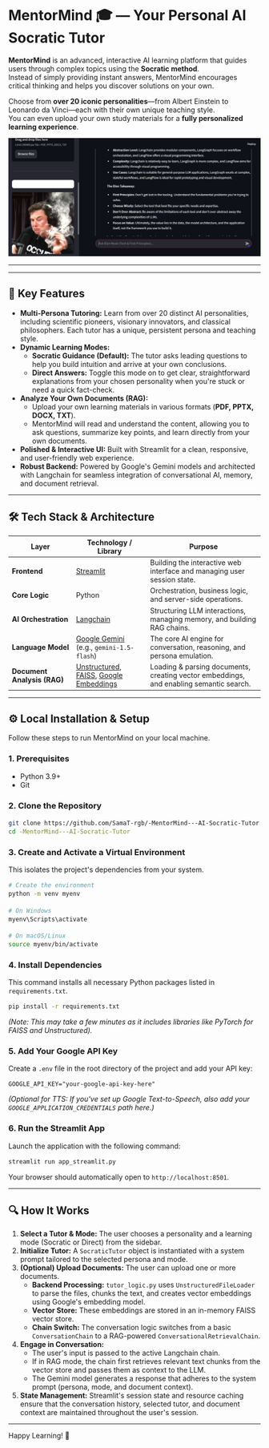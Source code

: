 # MentorMind 🎓 — Your Personal AI Socratic Tutor



**MentorMind** is an advanced, interactive AI learning platform that guides users through complex topics using the **Socratic method**.  
Instead of simply providing instant answers, MentorMind encourages critical thinking and helps you discover solutions on your own.

Choose from **over 20 iconic personalities**—from Albert Einstein to Leonardo da Vinci—each with their own unique teaching style.  
You can even upload your own study materials for a **fully personalized learning experience**.

[![MentorMind UI Screenshot](https://raw.githubusercontent.com/SamaT-rgb/-MentorMind---AI-Socratic-Tutor/main/mentor%20mind.png)](https://github.com/SamaT-rgb/-MentorMind---AI-Socratic-Tutor/blob/main/MentorMind%20-%20AI%20Tutor.pdf)






---


---

## 🚀 Key Features

*   **Multi-Persona Tutoring:** Learn from over 20 distinct AI personalities, including scientific pioneers, visionary innovators, and classical philosophers. Each tutor has a unique, persistent persona and teaching style.
*   **Dynamic Learning Modes:**
    *   **Socratic Guidance (Default):** The tutor asks leading questions to help you build intuition and arrive at your own conclusions.
    *   **Direct Answers:** Toggle this mode on to get clear, straightforward explanations from your chosen personality when you're stuck or need a quick fact-check.
*   **Analyze Your Own Documents (RAG):**
    *   Upload your own learning materials in various formats (**PDF, PPTX, DOCX, TXT**).
    *   MentorMind will read and understand the content, allowing you to ask questions, summarize key points, and learn directly from your own documents.
*   **Polished & Interactive UI:** Built with Streamlit for a clean, responsive, and user-friendly web experience.
*   **Robust Backend:** Powered by Google's Gemini models and architected with Langchain for seamless integration of conversational AI, memory, and document retrieval.

---

## 🛠️ Tech Stack & Architecture

| Layer                | Technology / Library                                                                            | Purpose                                                                   |
|----------------------|-------------------------------------------------------------------------------------------------|---------------------------------------------------------------------------|
| **Frontend**         | [Streamlit](https://streamlit.io/)                                                              | Building the interactive web interface and managing user session state.   |
| **Core Logic**       | Python                                                                                          | Orchestration, business logic, and server-side operations.                |
| **AI Orchestration** | [Langchain](https://www.langchain.com/)                                                         | Structuring LLM interactions, managing memory, and building RAG chains.   |
| **Language Model**   | [Google Gemini](https://ai.google.dev/) (e.g., `gemini-1.5-flash`)                                | The core AI engine for conversation, reasoning, and persona emulation.    |
| **Document Analysis (RAG)** | [Unstructured](https://unstructured.io/), [FAISS](https://faiss.ai/), [Google Embeddings](https://ai.google.dev/docs/embeddings_guide) | Loading & parsing documents, creating vector embeddings, and enabling semantic search. |

---

## ⚙️ Local Installation & Setup

Follow these steps to run MentorMind on your local machine.

### 1. Prerequisites
- Python 3.9+
- Git

### 2. Clone the Repository
```bash
git clone https://github.com/SamaT-rgb/-MentorMind---AI-Socratic-Tutor.git
cd -MentorMind---AI-Socratic-Tutor
```

### 3. Create and Activate a Virtual Environment
This isolates the project's dependencies from your system.
```bash
# Create the environment
python -m venv myenv

# On Windows
myenv\Scripts\activate

# On macOS/Linux
source myenv/bin/activate
```

### 4. Install Dependencies
This command installs all necessary Python packages listed in `requirements.txt`.
```bash
pip install -r requirements.txt
```
*(Note: This may take a few minutes as it includes libraries like PyTorch for FAISS and Unstructured).*

### 5. Add Your Google API Key
Create a `.env` file in the root directory of the project and add your API key:
```env
GOOGLE_API_KEY="your-google-api-key-here"
```
*(Optional for TTS: If you've set up Google Text-to-Speech, also add your `GOOGLE_APPLICATION_CREDENTIALS` path here.)*

### 6. Run the Streamlit App
Launch the application with the following command:
```bash
streamlit run app_streamlit.py
```
Your browser should automatically open to `http://localhost:8501`.

---

## 🔍 How It Works

1.  **Select a Tutor & Mode:** The user chooses a personality and a learning mode (Socratic or Direct) from the sidebar.
2.  **Initialize Tutor:** A `SocraticTutor` object is instantiated with a system prompt tailored to the selected persona and mode.
3.  **(Optional) Upload Documents:** The user can upload one or more documents.
    - **Backend Processing:** `tutor_logic.py` uses `UnstructuredFileLoader` to parse the files, chunks the text, and creates vector embeddings using Google's embedding model.
    - **Vector Store:** These embeddings are stored in an in-memory FAISS vector store.
    - **Chain Switch:** The conversation logic switches from a basic `ConversationChain` to a RAG-powered `ConversationalRetrievalChain`.
4.  **Engage in Conversation:**
    - The user's input is passed to the active Langchain chain.
    - If in RAG mode, the chain first retrieves relevant text chunks from the vector store and passes them as context to the LLM.
    - The Gemini model generates a response that adheres to the system prompt (persona, mode, and document context).
5.  **State Management:** Streamlit's session state and resource caching ensure that the conversation history, selected tutor, and document context are maintained throughout the user's session.

---

Happy Learning! 🌟






